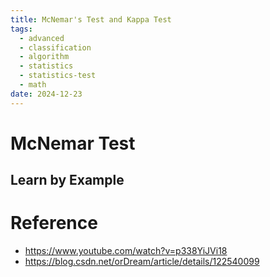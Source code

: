 ```yaml
---
title: McNemar's Test and Kappa Test
tags:
  - advanced
  - classification
  - algorithm
  - statistics
  - statistics-test
  - math
date: 2024-12-23
---
```

# McNemar Test


## Learn by Example




# Reference

* https://www.youtube.com/watch?v=p338YiJVi18
* https://blog.csdn.net/orDream/article/details/122540099
